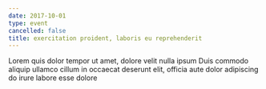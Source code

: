 ```yaml
---
date: 2017-10-01
type: event
cancelled: false
title: exercitation proident, laboris eu reprehenderit
---
```

Lorem quis dolor tempor ut amet, dolore velit nulla ipsum Duis commodo aliquip ullamco cillum in occaecat deserunt elit, officia aute dolor adipiscing do irure labore esse dolore